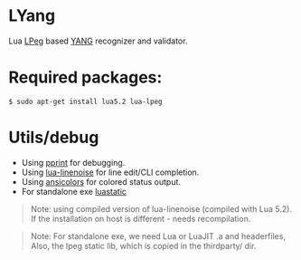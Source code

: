 # LYang

Lua [LPeg](http://www.inf.puc-rio.br/~roberto/lpeg/) based [YANG](https://tools.ietf.org/html/rfc6020) recognizer and validator.

# Required packages:

    $ sudo apt-get install lua5.2 lua-lpeg

# Utils/debug

- Using [pprint](https://github.com/jagt/pprint.lua) for debugging.
- Using [lua-linenoise](https://github.com/hoelzro/lua-linenoise) for line edit/CLI completion.
- Using [ansicolors](https://github.com/kikito/ansicolors.lua) for colored status output.
- For standalone exe [luastatic](https://github.com/ers35/luastatic)

> Note: using compiled version of lua-linenoise (compiled with Lua 5.2).
> If the installation on host is different - needs recompilation.

> Note: For standalone exe, we need Lua or LuaJIT .a and headerfiles,
> Also, the lpeg static lib, which is copied in the thirdparty/ dir.
